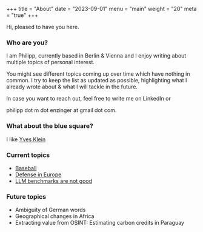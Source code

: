 +++
title = "About"
date = "2023-09-01"
menu = "main"
weight = "20"
meta = "true"
+++

Hi, pleased to have you here.

### Who are you?

I am Philipp, currently based in Berlin & Vienna and I enjoy writing about multiple topics of personal interest.

You might see different topics coming up over time which have nothing in common. I try to keep the list as updated as possible, highlighting what I already wrote about & what I will tackle in the future.

In case you want to reach out, feel free to write me on LinkedIn or 

philipp dot m dot enzinger at gmail dot com.

### What about the blue square?
I like [Yves Klein](https://en.wikipedia.org/wiki/Yves_Klein)

### Current topics
* [Baseball](https://pcorvin.github.io/tommyjohn)
* [Defense in Europe](https://pcorvin.github.io/austria)
* [LLM benchmarks are not good](https://pcorvin.github.io/metrics)

### Future topics
* Ambiguity of German words
* Geographical changes in Africa
* Extracting value from OSINT: Estimating carbon credits in Paraguay